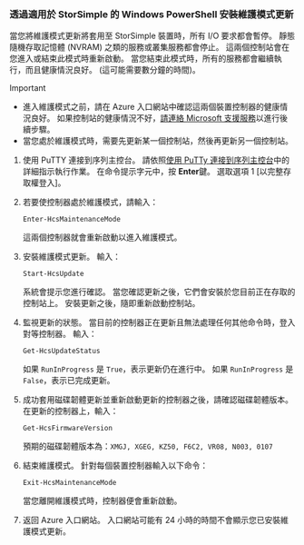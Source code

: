 ### <a name="install-maintenance-mode-updates-via-windows-powershell-for-storsimple"></a>透過適用於 StorSimple 的 Windows PowerShell 安裝維護模式更新

當您將維護模式更新將套用至 StorSimple 裝置時，所有 I/O 要求都會暫停。 靜態隨機存取記憶體 (NVRAM) 之類的服務或叢集服務都會停止。 這兩個控制站會在您進入或結束此模式時重新啟動。 當您結束此模式時，所有的服務都會繼續執行，而且健康情況良好。 (這可能需要數分鐘的時間)。

> [!IMPORTANT]
> * 進入維護模式之前，請在 Azure 入口網站中確認這兩個裝置控制器的健康情況良好。 如果控制站的健康情況不好，[請連絡 Microsoft 支援服務](../articles/storsimple/storsimple-8000-contact-microsoft-support.md)以進行後續步驟。
> * 當您處於維護模式時，需要先更新某一個控制站，然後再更新另一個控制站。

1. 使用 PuTTY 連接到序列主控台。 請依照[使用 PuTTy 連接到序列主控台](../articles/storsimple/storsimple-8000-deployment-walkthrough-u2.md#use-putty-to-connect-to-the-device-serial-console)中的詳細指示執行作業。 在命令提示字元中，按 **Enter**鍵。 選取選項 1 [以完整存取權登入]。

2. 若要使控制器處於維護模式，請輸入：
    
    `Enter-HcsMaintenanceMode`

    這兩個控制器就會重新啟動以進入維護模式。

3. 安裝維護模式更新。 輸入：

    `Start-HcsUpdate`

    系統會提示您進行確認。 當您確認更新之後，它們會安裝於您目前正在存取的控制站上。 安裝更新之後，隨即重新啟動控制站。

4. 監視更新的狀態。 當目前的控制器正在更新且無法處理任何其他命令時，登入對等控制器。 輸入：

    `Get-HcsUpdateStatus`

    如果 `RunInProgress` 是 `True`，表示更新仍在進行中。 如果 `RunInProgress` 是 `False`，表示已完成更新。

5. 成功套用磁碟韌體更新並重新啟動更新的控制器之後，請確認磁碟韌體版本。 在更新的控制器上，輸入：

    `Get-HcsFirmwareVersion`
   
    預期的磁碟韌體版本為：`XMGJ, XGEG, KZ50, F6C2, VR08, N003, 0107`

6. 結束維護模式。 針對每個裝置控制器輸入以下命令：

    `Exit-HcsMaintenanceMode`

    當您離開維護模式時，控制器便會重新啟動。

7. 返回 Azure 入口網站。 入口網站可能有 24 小時的時間不會顯示您已安裝維護模式更新。